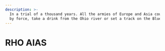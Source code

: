 ```yaml
---
description: >-
  In a trial of a thousand years. All the armies of Europe and Asia could not,
  by force, take a drink from the Ohio river or set a track on the Blue Ridge
---
```


# RHO AIAS

